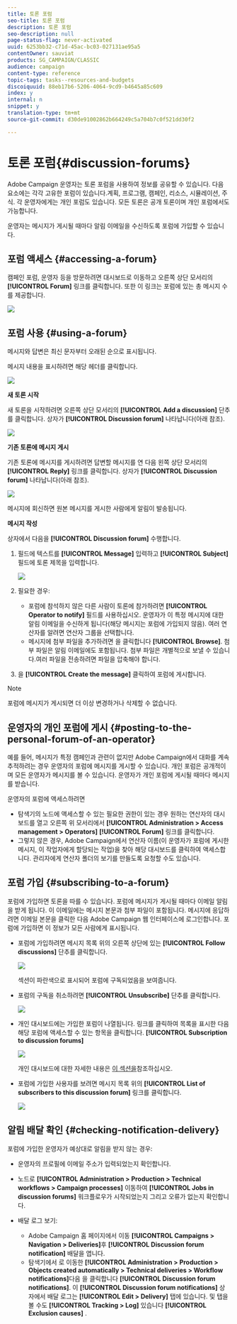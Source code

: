 ```yaml
---
title: 토론 포럼
seo-title: 토론 포럼
description: 토론 포럼
seo-description: null
page-status-flag: never-activated
uuid: 6253bb32-c71d-45ac-bc03-027131ae95a5
contentOwner: sauviat
products: SG_CAMPAIGN/CLASSIC
audience: campaign
content-type: reference
topic-tags: tasks--resources-and-budgets
discoiquuid: 88eb17b6-5206-4064-9cd9-b4645a85c609
index: y
internal: n
snippet: y
translation-type: tm+mt
source-git-commit: d30de91002862b664249c5a704b7c0f521dd30f2

---
```



# 토론 포럼{#discussion-forums}

Adobe Campaign 운영자는 토론 포럼을 사용하여 정보를 공유할 수 있습니다. 다음 요소에는 각각 고유한 포럼이 있습니다.계획, 프로그램, 캠페인, 리소스, 시뮬레이션, 주식. 각 운영자에게는 개인 포럼도 있습니다. 모든 토론은 공개 토론이며 개인 포럼에서도 가능합니다.

운영자는 메시지가 게시될 때마다 알림 이메일을 수신하도록 포럼에 가입할 수 있습니다.

## 포럼 액세스 {#accessing-a-forum}

캠페인 포럼, 운영자 등을 방문하려면 대시보드로 이동하고 오른쪽 상단 모서리의 **[!UICONTROL Forum]** 링크를 클릭합니다. 또한 이 링크는 포럼에 있는 총 메시지 수를 제공합니다.

![](assets/mrm_forum_access_link.png)

## 포럼 사용 {#using-a-forum}

메시지와 답변은 최신 문자부터 오래된 순으로 표시됩니다.

메시지 내용을 표시하려면 해당 헤더를 클릭합니다.

![](assets/mrm_forum_expand_msg.png)

**새 토론 시작**

새 토론을 시작하려면 오른쪽 상단 모서리의 **[!UICONTROL Add a discussion]** 단추를 클릭합니다. 상자가 **[!UICONTROL Discussion forum]** 나타납니다(아래 참조).

![](assets/mrm_forum_new_thread.png)

**기존 토론에 메시지 게시**

기존 토론에 메시지를 게시하려면 답변할 메시지를 연 다음 왼쪽 상단 모서리의 **[!UICONTROL Reply]** 링크를 클릭합니다. 상자가 **[!UICONTROL Discussion forum]** 나타납니다(아래 참조).

![](assets/mrm_forum_answer_msg.png)

메시지에 회신하면 원본 메시지를 게시한 사람에게 알림이 발송됩니다.

**메시지 작성**

상자에서 다음을 **[!UICONTROL Discussion forum]** 수행합니다.

1. 필드에 텍스트를 **[!UICONTROL Message]** 입력하고 **[!UICONTROL Subject]** 필드에 토론 제목을 입력합니다.

   ![](assets/mrm_forum_edit_msg.png)

1. 필요한 경우:

   * 포럼에 참석하지 않은 다른 사람이 토론에 참가하려면 **[!UICONTROL Operator to notify]** 필드를 사용하십시오. 운영자가 이 특정 메시지에 대한 알림 이메일을 수신하게 됩니다(해당 메시지는 포럼에 가입되지 않음). 여러 연산자를 알려면 연산자 그룹을 선택합니다.
   * 메시지에 첨부 파일을 추가하려면 을 클릭합니다 **[!UICONTROL Browse]**. 첨부 파일은 알림 이메일에도 포함됩니다. 첨부 파일은 개별적으로 보낼 수 있습니다.여러 파일을 전송하려면 파일을 압축해야 합니다.

1. 을 **[!UICONTROL Create the message]** 클릭하여 포럼에 게시합니다.

>[!NOTE]
>
>포럼에 메시지가 게시되면 더 이상 변경하거나 삭제할 수 없습니다.

## 운영자의 개인 포럼에 게시 {#posting-to-the-personal-forum-of-an-operator}

예를 들어, 메시지가 특정 캠페인과 관련이 없지만 Adobe Campaign에서 대화를 계속 추적하려는 경우 운영자의 포럼에 메시지를 게시할 수 있습니다. 개인 포럼은 공개적이며 모든 운영자가 메시지를 볼 수 있습니다. 운영자가 개인 포럼에 게시될 때마다 메시지를 받습니다.

운영자의 포럼에 액세스하려면

* 탐색기의 노드에 액세스할 수 있는 필요한 권한이 있는 경우 원하는 연산자의 대시보드를 열고 오른쪽 위 모서리에서 **[!UICONTROL Administration > Access management > Operators]** **[!UICONTROL Forum]** 링크를 클릭합니다.
* 그렇지 않은 경우, Adobe Campaign에서 연산자 이름(이 운영자가 포럼에 게시한 메시지, 이 작업자에게 할당되는 작업)을 찾아 해당 대시보드를 클릭하여 액세스합니다. 관리자에게 연산자 폴더의 보기를 만들도록 요청할 수도 있습니다.

## 포럼 가입 {#subscribing-to-a-forum}

포럼에 가입하면 토론을 따를 수 있습니다. 포럼에 메시지가 게시될 때마다 이메일 알림을 받게 됩니다. 이 이메일에는 메시지 본문과 첨부 파일이 포함됩니다. 메시지에 응답하려면 이메일 본문을 클릭한 다음 Adobe Campaign 웹 인터페이스에 로그인합니다. 포럼에 가입하면 이 정보가 모든 사람에게 표시됩니다.

* 포럼에 가입하려면 메시지 목록 위의 오른쪽 상단에 있는 **[!UICONTROL Follow discussions]** 단추를 클릭합니다.

   ![](assets/mrm_forum_subscribe.png)

   섹션이 파란색으로 표시되어 포럼에 구독되었음을 보여줍니다.

* 포럼의 구독을 취소하려면 **[!UICONTROL Unsubscribe]** 단추를 클릭합니다.

   ![](assets/mrm_forum_unsubscribe.png)

* 개인 대시보드에는 가입한 포럼이 나열됩니다. 링크를 클릭하여 목록을 표시한 다음 해당 포럼에 액세스할 수 있는 항목을 클릭합니다. **[!UICONTROL Subscription to discussion forums]**

   ![](assets/platform_dashboard_operator_subscr_forums.png)

   개인 대시보드에 대한 자세한 내용은 [이 섹션을](../../platform/using/access-management.md#operators)참조하십시오.

* 포럼에 가입한 사용자를 보려면 메시지 목록 위의 **[!UICONTROL List of subscribers to this discussion forum]** 링크를 클릭합니다.

   ![](assets/mrm_forum_subscribers.png)

## 알림 배달 확인 {#checking-notification-delivery}

포럼에 가입한 운영자가 예상대로 알림을 받지 않는 경우:

* 운영자의 프로필에 이메일 주소가 입력되었는지 확인합니다.
* 노드로 **[!UICONTROL Administration > Production > Technical workflows > Campaign processes]** 이동하여 **[!UICONTROL Jobs in discussion forums]** 워크플로우가 시작되었는지 그리고 오류가 없는지 확인합니다.
* 배달 로그 보기:

   * Adobe Campaign 홈 페이지에서 이동 **[!UICONTROL Campaigns > Navigation > Deliveries]**&#x200B;후 **[!UICONTROL Discussion forum notification]** 배달을 엽니다.
   * 탐색기에서 로 이동한 **[!UICONTROL Administration > Production > Objects created automatically > Technical deliveries > Workflow notifications]**&#x200B;다음 을 클릭합니다 **[!UICONTROL Discussion forum notifications]**.
   이 **[!UICONTROL Discussion forum notifications]** 상자에서 배달 로그는 **[!UICONTROL Edit > Delivery]** 탭에 있습니다. 및 탭을 볼 수도 **[!UICONTROL Tracking > Log]** 있습니다 **[!UICONTROL Exclusion causes]** .

